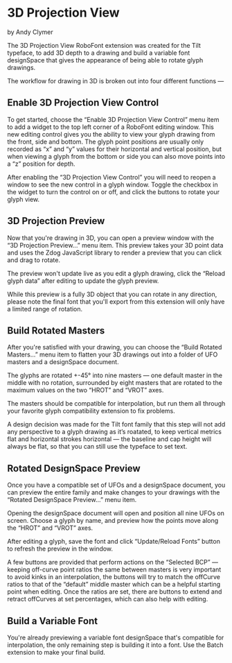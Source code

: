 # 3D Projection View
by Andy Clymer

The 3D Projection View RoboFont extension was created for the Tilt typeface, to add 3D depth to a drawing and build a variable font designSpace that gives the appearance of being able to rotate glyph drawings.

The workflow for drawing in 3D is broken out into four different functions —

## Enable 3D Projection View Control

To get started, choose the “Enable 3D Projection View Control” menu item to add a widget to the top left corner of a RoboFont editing window. This new editing control gives you the ability to view your glyph drawing from the front, side and bottom. The glyph point positions are usually only recorded as “x” and “y” values for their horizontal and vertical position, but when viewing a glyph from the bottom or side you can also move points into a “z” position for depth.

After enabling the “3D Projection View Control” you will need to reopen a window to see the new control in a glyph window. Toggle the checkbox in the widget to turn the control on or off, and click the buttons to rotate your glyph view.

## 3D Projection Preview

Now that you're drawing in 3D, you can open a preview window with the “3D Projection Preview...” menu item. This preview takes your 3D point data and uses the Zdog JavaScript library to render a preview that you can click and drag to rotate. 

The preview won't update live as you edit a glyph drawing, click the “Reload glyph data” after editing to update the glyph preview. 

While this preview is a fully 3D object that you can rotate in any direction, please note the final font that you'll export from this extension will only have a limited range of rotation.

## Build Rotated Masters

After you're satisfied with your drawing, you can choose the “Build Rotated Masters...” menu item to flatten your 3D drawings out into a folder of UFO masters and a designSpace document. 

The glyphs are rotated +-45° into nine masters — one default master in the middle with no rotation, surrounded by eight masters that are rotated to the maximum values on the two “HROT” and “VROT” axes.

The masters should be compatible for interpolation, but run them all through your favorite glyph compatibility extension to fix problems.

A design decision was made for the Tilt font family that this step will not add any perspective to a glyph drawing as it’s roatated, to keep vertical metrics flat and horizontal strokes horizontal — the baseline and cap height will always be flat, so that you can still use the typeface to set text.

## Rotated DesignSpace Preview

Once you have a compatible set of UFOs and a designSpace document, you can preview the entire family and make changes to your drawings with the “Rotated DesignSpace Preview...” menu item.

Opening the designSpace document will open and position all nine UFOs on screen. Choose a glyph by name, and preview how the points move along the “HROT” and “VROT” axes. 

After editing a glyph, save the font and click “Update/Reload Fonts” button to refresh the preview in the window.

A few buttons are provided that perform actions on the “Selected BCP” — keeping off-curve point ratios the same between masters is very important to avoid kinks in an interpolation, the buttons will try to match the offCurve ratios to that of the “default” middle master which can be a helpful starting point when editing. Once the ratios are set, there are buttons to extend and retract offCurves at set percentages, which can also help with editing.

## Build a Variable Font

You're already previewing a variable font designSpace that's compatible for interpolation, the only remaining step is building it into a font. Use the Batch extension to make your final build.
